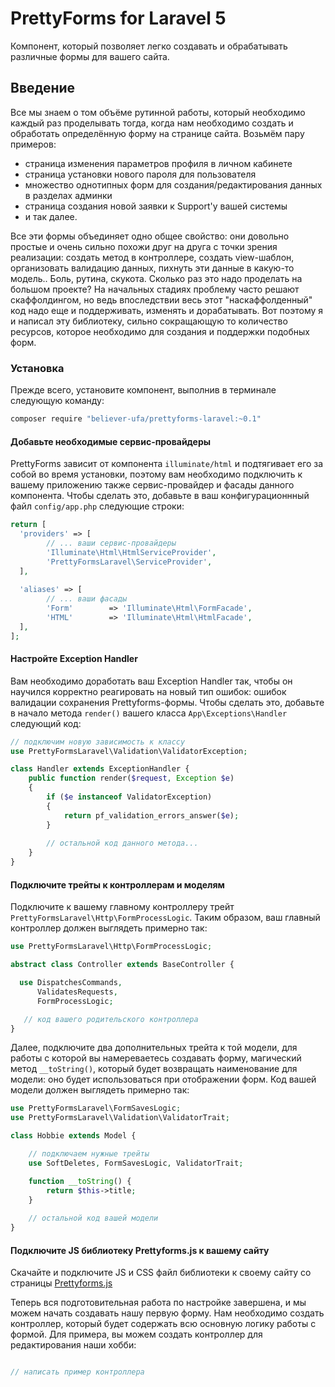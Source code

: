 PrettyForms for Laravel 5
===========

Компонент, который позволяет легко создавать и обрабатывать различные формы для вашего сайта.

## Введение
Все мы знаем о том объёме рутинной работы, который необходимо каждый раз проделывать тогда, когда нам необходимо создать и обработать определённую форму на странице сайта. Возьмём пару примеров:
- страница изменения параметров профиля в личном кабинете
- страница установки нового пароля для пользователя
- множество однотипных форм для создания/редактирования данных в разделах админки
- страница создания новой заявки к Support'у вашей системы
- и так далее.

Все эти формы объединяет одно общее свойство: они довольно простые и очень сильно похожи друг на друга с точки зрения реализации: создать метод в контроллере, создать view-шаблон, организовать валидацию данных, пихнуть эти данные в какую-то модель.. Боль, рутина, скукота. Сколько раз это надо проделать на большом проекте? На начальных стадиях проблему часто решают скаффолдингом, но ведь впоследствии весь этот "наскаффолденный" код надо еще и поддерживать, изменять и дорабатывать. Вот поэтому я и написал эту библиотеку, сильно сокращающую то количество ресурсов, которое необходимо для создания и поддержки подобных форм.

### Установка

Прежде всего, установите компонент, выполнив в терминале следующую команду:
```bash
composer require "believer-ufa/prettyforms-laravel:~0.1"
```
#### Добавьте необходимые сервис-провайдеры
PrettyForms зависит от компонента `illuminate/html` и подтягивает его за собой во время установки, поэтому вам необходимо подключить к вашему приложению также сервис-провайдер и фасады данного компонента. Чтобы сделать это, добавьте в ваш конфигурационнный файл `config/app.php` следующие строки:
```php
return [
  'providers' => [
  	    // ... ваши сервис-провайдеры
        'Illuminate\Html\HtmlServiceProvider',
        'PrettyFormsLaravel\ServiceProvider',
  ],
  
  'aliases' => [
        // ... ваши фасады
        'Form'        => 'Illuminate\Html\FormFacade',
        'HTML'        => 'Illuminate\Html\HtmlFacade',
  ],
];  
```

#### Настройте Exception Handler
Вам необходимо доработать ваш Exception Handler так, чтобы он научился корректно реагировать на новый тип ошибок: ошибок валидации сохранения Prettyforms-формы. Чтобы сделать это, добавьте в начало метода `render()` вашего класса `App\Exceptions\Handler` следующий код:
```php
// подключим новую зависимость к классу
use PrettyFormsLaravel\Validation\ValidatorException;

class Handler extends ExceptionHandler {
    public function render($request, Exception $e)
    {
        if ($e instanceof ValidatorException)
        {
            return pf_validation_errors_answer($e);
        }
        
        // остальной код данного метода...
    }
}
```
#### Подключите трейты к контроллерам и моделям

Подключите к вашему главному контроллеру трейт `PrettyFormsLaravel\Http\FormProcessLogic`. Таким образом, ваш главный контроллер должен выглядеть примерно так:
```php
use PrettyFormsLaravel\Http\FormProcessLogic;

abstract class Controller extends BaseController {

  use DispatchesCommands,
      ValidatesRequests,
      FormProcessLogic;

   // код вашего родительского контроллера
}
```

Далее, подключите два дополнительных трейта к той модели, для работы с которой вы намереваетесь создавать форму, магический метод `__toString()`, который будет возвращать наименование для модели: оно будет использоваться при отображении форм. Код вашей модели должен выглядеть примерно так:
```php
use PrettyFormsLaravel\FormSavesLogic;
use PrettyFormsLaravel\Validation\ValidatorTrait;

class Hobbie extends Model {

    // подключаем нужные трейты
    use SoftDeletes, FormSavesLogic, ValidatorTrait;

    function __toString() {
        return $this->title;
    }
  
    // остальной код вашей модели
}
```

#### Подключите JS библиотеку Prettyforms.js к вашему сайту
Скачайте и подключите JS и CSS файл библиотеки к своему сайту со страницы [Prettyforms.js](https://github.com/believer-ufa/prettyforms)



Теперь вся подготовительная работа по настройке завершена, и мы можем начать создавать нашу первую форму. Нам необходимо создать контроллер, который будет содержать всю основную логику работы с формой. Для примера, вы можем создать контроллер для редактирования наши хобби:

```php

// написать пример контроллера

```
